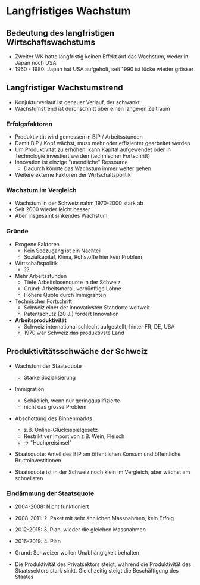 # Langfristiges Wachstum

## Bedeutung des langfristigen Wirtschaftswachstums
- Zweiter WK hatte langfristig keinen Effekt auf das Wachstum, weder in Japan noch USA
- 1960 - 1980: Japan hat USA aufgeholt, seit 1990 ist lücke wieder grösser

## Langfristiger Wachstumstrend
- Konjukturverlauf ist genauer Verlauf, der schwankt
- Wachstumstrend ist durchschnitt über einen längeren Zeitraum

### Erfolgsfaktoren
- Produktivität wird gemessen in BIP / Arbeitsstunden
- Damit BIP / Kopf wächst, muss mehr oder effizienter gearbeitet werden
- Um Produktivität zu erhöhen, kann Kapital aufgewendet oder in Technologie investiert werden (technischer Fortschritt)
- Innovation ist einzige "unendliche" Ressource
    - Dadurch könnte das Wachstum immer weiter gehen
- Weitere externe Faktoren der Wirtschaftspolitik

### Wachstum im Vergleich
- Wachstum in der Schweiz nahm 1970-2000 stark ab
- Seit 2000 wieder leicht besser
- Aber insgesamt sinkendes Wachstum

### Gründe
- Exogene Faktoren
    - Kein Seezugang ist ein Nachteil
    - Sozialkapital, Klima, Rohstoffe hier kein Problem
- Wirtschaftspolitik
    - ??
- Mehr Arbeitsstunden
    - Tiefe Arbeitslosenquote in der Schweiz
    - Grund: Arbeitsmoral, vernünftige Löhne
    - Höhere Quote durch Immigranten
- Technischer Fortschritt
    - Schweiz einer der innovativsten Standorte weltweit
    - Patentschutz (20 J.) fördert Innovation
- **Arbeitsproduktivität**
    - Schweiz international schlecht aufgestellt, hinter FR, DE, USA
    - 1970 war Schweiz das produktivste Land

## Produktivitätsschwäche der Schweiz
- Wachstum der Staatsquote
    - Starke Sozialisierung
- Immigration
    - Schädlich, wenn nur geringqualifizierte
    - nicht das grosse Problem
- Abschottung des Binnenmarkts
    - z.B. Online-Glücksspielgesetz
    - Restriktiver Import von z.B. Wein, Fleisch
    - -> "Hochpreisinsel"

- Staatsquote: Anteil des BIP am öffentlichen Konsum und öffentliche Bruttoinvestitionen
- Staatsquote ist in der Schweiz noch klein im Vergleich, aber wächst am schnellsten

### Eindämmung der Staatsquote
- 2004-2008: Nicht funktioniert
- 2008-2011: 2. Paket mit sehr ähnlichen Massnahmen, kein Erfolg
- 2012-2015: 3. Plan, wieder die gleichen Massnahmen
- 2016-2019: 4. Plan

- Grund: Schweizer wollen Unabhängigkeit behalten

- Die Produktivität des Privatsektors steigt, während die Produktivität des Staatssektors stark sinkt. Gleichzeitig steigt die Beschäftigung des Staates

